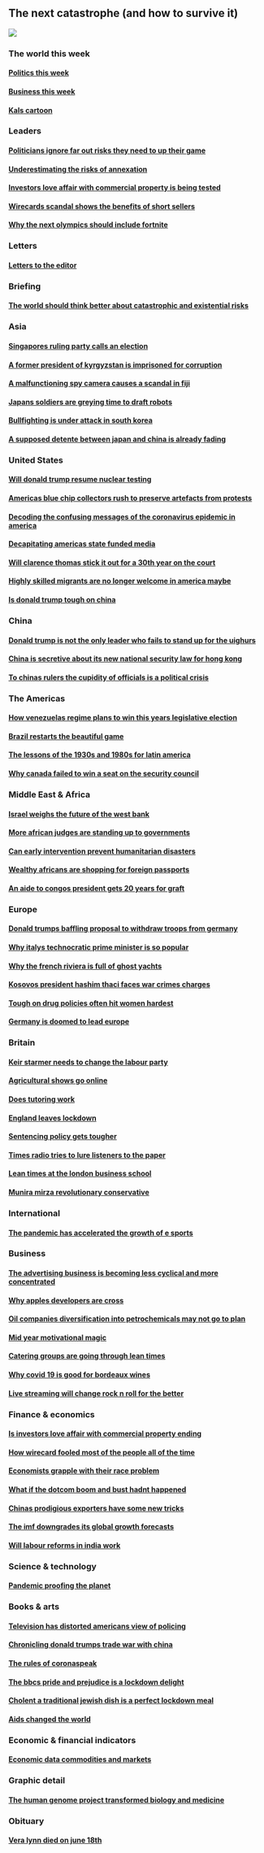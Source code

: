 ## The next catastrophe (and how to survive it)
![](./cover.jpg)
### The world this week
#### [Politics this week](./The%20world%20this%20week/politics-this-week.md)
#### [Business this week](./The%20world%20this%20week/business-this-week.md)
#### [Kals cartoon](./The%20world%20this%20week/kals-cartoon.md)
### Leaders
#### [Politicians ignore far out risks they need to up their game](./Leaders/politicians-ignore-far-out-risks-they-need-to-up-their-game.md)
#### [Underestimating the risks of annexation](./Leaders/underestimating-the-risks-of-annexation.md)
#### [Investors love affair with commercial property is being tested](./Leaders/investors-love-affair-with-commercial-property-is-being-tested.md)
#### [Wirecards scandal shows the benefits of short sellers](./Leaders/wirecards-scandal-shows-the-benefits-of-short-sellers.md)
#### [Why the next olympics should include fortnite](./Leaders/why-the-next-olympics-should-include-fortnite.md)
### Letters
#### [Letters to the editor](./Letters/letters-to-the-editor.md)
### Briefing
#### [The world should think better about catastrophic and existential risks](./Briefing/the-world-should-think-better-about-catastrophic-and-existential-risks.md)
### Asia
#### [Singapores ruling party calls an election](./Asia/singapores-ruling-party-calls-an-election.md)
#### [A former president of kyrgyzstan is imprisoned for corruption](./Asia/a-former-president-of-kyrgyzstan-is-imprisoned-for-corruption.md)
#### [A malfunctioning spy camera causes a scandal in fiji](./Asia/a-malfunctioning-spy-camera-causes-a-scandal-in-fiji.md)
#### [Japans soldiers are greying time to draft robots](./Asia/japans-soldiers-are-greying-time-to-draft-robots.md)
#### [Bullfighting is under attack in south korea](./Asia/bullfighting-is-under-attack-in-south-korea.md)
#### [A supposed detente between japan and china is already fading](./Asia/a-supposed-detente-between-japan-and-china-is-already-fading.md)
### United States
#### [Will donald trump resume nuclear testing](./United%20States/will-donald-trump-resume-nuclear-testing.md)
#### [Americas blue chip collectors rush to preserve artefacts from protests](./United%20States/americas-blue-chip-collectors-rush-to-preserve-artefacts-from-protests.md)
#### [Decoding the confusing messages of the coronavirus epidemic in america](./United%20States/decoding-the-confusing-messages-of-the-coronavirus-epidemic-in-america.md)
#### [Decapitating americas state funded media](./United%20States/decapitating-americas-state-funded-media.md)
#### [Will clarence thomas stick it out for a 30th year on the court](./United%20States/will-clarence-thomas-stick-it-out-for-a-30th-year-on-the-court.md)
#### [Highly skilled migrants are no longer welcome in america maybe](./United%20States/highly-skilled-migrants-are-no-longer-welcome-in-america-maybe.md)
#### [Is donald trump tough on china](./United%20States/is-donald-trump-tough-on-china.md)
### China
#### [Donald trump is not the only leader who fails to stand up for the uighurs](./China/donald-trump-is-not-the-only-leader-who-fails-to-stand-up-for-the-uighurs.md)
#### [China is secretive about its new national security law for hong kong](./China/china-is-secretive-about-its-new-national-security-law-for-hong-kong.md)
#### [To chinas rulers the cupidity of officials is a political crisis](./China/to-chinas-rulers-the-cupidity-of-officials-is-a-political-crisis.md)
### The Americas
#### [How venezuelas regime plans to win this years legislative election](./The%20Americas/how-venezuelas-regime-plans-to-win-this-years-legislative-election.md)
#### [Brazil restarts the beautiful game](./The%20Americas/brazil-restarts-the-beautiful-game.md)
#### [The lessons of the 1930s and 1980s for latin america](./The%20Americas/the-lessons-of-the-1930s-and-1980s-for-latin-america.md)
#### [Why canada failed to win a seat on the security council](./The%20Americas/why-canada-failed-to-win-a-seat-on-the-security-council.md)
### Middle East & Africa
#### [Israel weighs the future of the west bank](./Middle%20East%20&%20Africa/israel-weighs-the-future-of-the-west-bank.md)
#### [More african judges are standing up to governments](./Middle%20East%20&%20Africa/more-african-judges-are-standing-up-to-governments.md)
#### [Can early intervention prevent humanitarian disasters](./Middle%20East%20&%20Africa/can-early-intervention-prevent-humanitarian-disasters.md)
#### [Wealthy africans are shopping for foreign passports](./Middle%20East%20&%20Africa/wealthy-africans-are-shopping-for-foreign-passports.md)
#### [An aide to congos president gets 20 years for graft](./Middle%20East%20&%20Africa/an-aide-to-congos-president-gets-20-years-for-graft.md)
### Europe
#### [Donald trumps baffling proposal to withdraw troops from germany](./Europe/donald-trumps-baffling-proposal-to-withdraw-troops-from-germany.md)
#### [Why italys technocratic prime minister is so popular](./Europe/why-italys-technocratic-prime-minister-is-so-popular.md)
#### [Why the french riviera is full of ghost yachts](./Europe/why-the-french-riviera-is-full-of-ghost-yachts.md)
#### [Kosovos president hashim thaci faces war crimes charges](./Europe/kosovos-president-hashim-thaci-faces-war-crimes-charges.md)
#### [Tough on drug policies often hit women hardest](./Europe/tough-on-drug-policies-often-hit-women-hardest.md)
#### [Germany is doomed to lead europe](./Europe/germany-is-doomed-to-lead-europe.md)
### Britain
#### [Keir starmer needs to change the labour party](./Britain/keir-starmer-needs-to-change-the-labour-party.md)
#### [Agricultural shows go online](./Britain/agricultural-shows-go-online.md)
#### [Does tutoring work](./Britain/does-tutoring-work.md)
#### [England leaves lockdown](./Britain/england-leaves-lockdown.md)
#### [Sentencing policy gets tougher](./Britain/sentencing-policy-gets-tougher.md)
#### [Times radio tries to lure listeners to the paper](./Britain/times-radio-tries-to-lure-listeners-to-the-paper.md)
#### [Lean times at the london business school](./Britain/lean-times-at-the-london-business-school.md)
#### [Munira mirza revolutionary conservative](./Britain/munira-mirza-revolutionary-conservative.md)
### International
#### [The pandemic has accelerated the growth of e sports](./International/the-pandemic-has-accelerated-the-growth-of-e-sports.md)
### Business
#### [The advertising business is becoming less cyclical and more concentrated](./Business/the-advertising-business-is-becoming-less-cyclical-and-more-concentrated.md)
#### [Why apples developers are cross](./Business/why-apples-developers-are-cross.md)
#### [Oil companies diversification into petrochemicals may not go to plan](./Business/oil-companies-diversification-into-petrochemicals-may-not-go-to-plan.md)
#### [Mid year motivational magic](./Business/mid-year-motivational-magic.md)
#### [Catering groups are going through lean times](./Business/catering-groups-are-going-through-lean-times.md)
#### [Why covid 19 is good for bordeaux wines](./Business/why-covid-19-is-good-for-bordeaux-wines.md)
#### [Live streaming will change rock n roll for the better](./Business/live-streaming-will-change-rock-n-roll-for-the-better.md)
### Finance & economics
#### [Is investors love affair with commercial property ending](./Finance%20&%20economics/is-investors-love-affair-with-commercial-property-ending.md)
#### [How wirecard fooled most of the people all of the time](./Finance%20&%20economics/how-wirecard-fooled-most-of-the-people-all-of-the-time.md)
#### [Economists grapple with their race problem](./Finance%20&%20economics/economists-grapple-with-their-race-problem.md)
#### [What if the dotcom boom and bust hadnt happened](./Finance%20&%20economics/what-if-the-dotcom-boom-and-bust-hadnt-happened.md)
#### [Chinas prodigious exporters have some new tricks](./Finance%20&%20economics/chinas-prodigious-exporters-have-some-new-tricks.md)
#### [The imf downgrades its global growth forecasts](./Finance%20&%20economics/the-imf-downgrades-its-global-growth-forecasts.md)
#### [Will labour reforms in india work](./Finance%20&%20economics/will-labour-reforms-in-india-work.md)
### Science & technology
#### [Pandemic proofing the planet](./Science%20&%20technology/pandemic-proofing-the-planet.md)
### Books & arts
#### [Television has distorted americans view of policing](./Books%20&%20arts/television-has-distorted-americans-view-of-policing.md)
#### [Chronicling donald trumps trade war with china](./Books%20&%20arts/chronicling-donald-trumps-trade-war-with-china.md)
#### [The rules of coronaspeak](./Books%20&%20arts/the-rules-of-coronaspeak.md)
#### [The bbcs pride and prejudice is a lockdown delight](./Books%20&%20arts/the-bbcs-pride-and-prejudice-is-a-lockdown-delight.md)
#### [Cholent a traditional jewish dish is a perfect lockdown meal](./Books%20&%20arts/cholent-a-traditional-jewish-dish-is-a-perfect-lockdown-meal.md)
#### [Aids changed the world](./Books%20&%20arts/aids-changed-the-world.md)
### Economic & financial indicators
#### [Economic data commodities and markets](./Economic%20&%20financial%20indicators/economic-data-commodities-and-markets.md)
### Graphic detail
#### [The human genome project transformed biology and medicine](./Graphic%20detail/the-human-genome-project-transformed-biology-and-medicine.md)
### Obituary
#### [Vera lynn died on june 18th](./Obituary/vera-lynn-died-on-june-18th.md)
